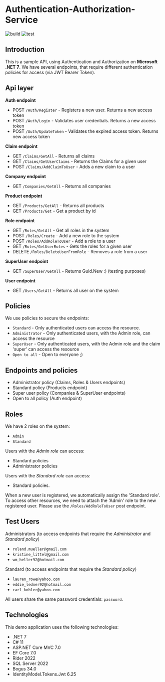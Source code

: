 # Authentication-Authorization-Service

![build](https://github.com/santos-an/Authentication-Authorization-Service/actions/workflows/build.yml/badge.svg)
![test](https://github.com/santos-an/Authentication-Authorization-Service/actions/workflows/test.yml/badge.svg)

## Introduction
This is a sample API, using Authentication and Authorization on **Microsoft .NET 7**. 
We have several endpoints, that require different authentication policies for access (via JWT Bearer Token). 

## Api layer

**Auth endpoint**

- POST `/Auth/Register` - Registers a new user. Returns a new access token
- POST `/Auth/Login` - Validates user credentials. Returns a new access token
- POST `/Auth/UpdateToken` - Validates the expired access token. Returns new access token 

**Claim endpoint**

- GET `/Claims/GetAll` - Returns all claims
- GET `/Claims/GetUserClaims` - Returns the Claims for a given user
- POST `/Claims/AddClaimToUser` - Adds a new claim to a user

**Company endpoint**

- GET `/Companies/GetAll` - Returns all companies

**Product endpoint**
 
- GET `/Products/GetAll` - Returns all products
- GET `/Products/Get` - Get a product by id

**Role endpoint**

- GET `/Roles/GetAll` - Get all roles in the system
- POST `/Roles/Create` - Add a new role to the system
- POST `/Roles/AddRoleToUser` - Add a role to a user
- GET `/Roles/GetUserRoles` - Gets the roles for a given user
- DELETE `/Roles/DeleteUserFromRole` - Removes a role from a user

**SuperUser endpoint**
 
- GET `/SuperUser/GetAll` - Returns Guid.New :) (testing purposes) 

**User endpoint**

- GET `/Users/GetAll` - Returns all user on the system

## Policies
We use policies to secure the endpoints:
- `Standard` - Only authenticated users can access the resource.
- `Administrator` - Only authenticated users, with the Admin role, can access the resource 
- `SuperUser` - Only authenticated users, with the Admin role and the claim 'super' can access the resource
- `Open to all` - Open to everyone ;)

## Endpoints and policies
- Administrator policy (Claims, Roles & Users endpoints)
- Standard policy (Products endpoint)
- Super user policy (Companies & SuperUser endpoints)
- Open to all policy (Auth endpoint)

## Roles
We have 2 roles on the system:
- `Admin`
- `Standard`

Users with the *Admin role* can access:
- Standard policies
- Administrator policies

Users with the *Standard role* can access:
- Standard policies. 

When a new user is registered, we automatically assign the 'Standard role'.
To access other resources, we need to attach the 'Admin' role to the new registered user. Please use the `/Roles/AddRoleToUser` post endpoint. 

## Test Users
Administrators (to access endpoints that require the *Administrator* and *Standard policy*)
- `roland.mueller@gmail.com`
- `kristine_littel@gmail.com`
- `wm_heller92@hotmail.com`

Standard (to access endpoints that require the *Standard policy*)
- `lauren_rowe@yahoo.com`
- `eddie_ledner92@hotmail.com`
- `carl_kohler@yahoo.com`

All users share the same password credentials: `password`.

## Technologies
This demo application uses the following technologies:
 - .NET 7
 - C# 11
 - ASP.NET Core MVC 7.0
 - EF Core 7.0
 - Rider 2022
 - SQL Server 2022
 - Bogus 34.0
 - IdentityModel.Tokens.Jwt 6.25
